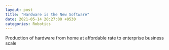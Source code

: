 ```yaml
---
layout: post
title: "Hardware is the New Software"
date: 2021-05-14 20:27:00 +0530
categories: Robotics
---
```


Production of hardware from home at affordable rate to enterprise business scale

